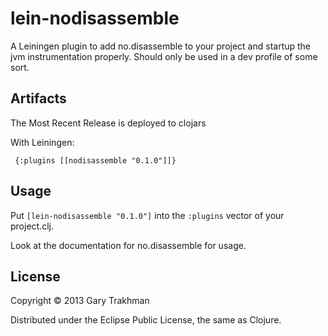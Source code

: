 # lein-nodisassemble

A Leiningen plugin to add no.disassemble to your project and startup the jvm instrumentation properly.  Should only be used in a dev profile of some sort.

## Artifacts
The Most Recent Release is deployed to clojars

With Leiningen:

     {:plugins [[nodisassemble "0.1.0"]]}

## Usage

Put `[lein-nodisassemble "0.1.0"]` into the `:plugins` vector of your project.clj.

Look at the documentation for no.disassemble for usage.

## License

Copyright © 2013 Gary Trakhman

Distributed under the Eclipse Public License, the same as Clojure.
